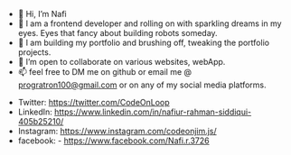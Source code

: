 - 👋 Hi, I’m Nafi
- 👀 I am a frontend developer and rolling on with sparkling dreams in my eyes. Eyes that fancy about building robots someday.
- 🌱 I am building my portfolio and brushing off, tweaking the portfolio projects.
- 💞️ I’m open to collaborate on various websites, webApp.
- 📫 feel free to DM me on github or email me @ progratron100@gmail.com or on any of my social media platforms.

<!---
TheHunter808/TheHunter808 is a ✨ special ✨ repository because its `README.md` (this file) appears on your GitHub profile.
You can click the Preview link to take a look at your changes.
--->


- Twitter: https://twitter.com/CodeOnLoop
- LinkedIn: https://www.linkedin.com/in/nafiur-rahman-siddiqui-405b25210/
- Instagram: https://www.instagram.com/codeonjim.js/
- facebook: - https://www.facebook.com/Nafi.r.3726
